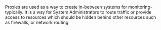Proxies are used as a way to create in-between systems for monitoring-typically. It is a way for System Administrators to route traffic or provide access to resources which should be hidden behind other resources such as firewalls, or network routing. 